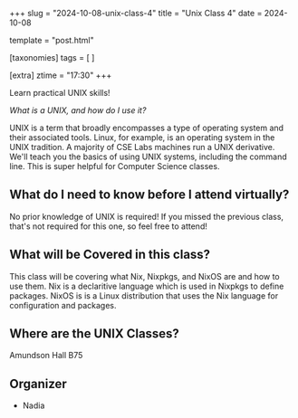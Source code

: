 +++
slug = "2024-10-08-unix-class-4"
title = "Unix Class 4"
date = 2024-10-08

template = "post.html"

[taxonomies]
tags = [ ]

[extra]
ztime = "17:30"
+++

Learn practical UNIX skills!

<!-- more -->

*What is a UNIX, and how do I use it?*

UNIX is a term that broadly encompasses a type of operating system and their associated tools. Linux, for example, is an operating system
in the UNIX tradition. A majority of CSE Labs machines run a UNIX derivative. We'll teach you the basics of using UNIX systems, including
the command line. This is super helpful for Computer Science classes.

## What do I need to know before I attend virtually?

No prior knowledge of UNIX is required!
If you missed the previous class, that's not required for this one, so feel free to attend!

## What will be Covered in this class?

This class will be covering what Nix, Nixpkgs, and NixOS are and how to use them.
Nix is a declaritive language which is used in Nixpkgs to define packages. NixOS is is a Linux distribution that uses the Nix language for configuration and packages.

## Where are the UNIX Classes?

Amundson Hall B75

## Organizer
* Nadia

